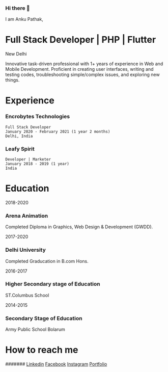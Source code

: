 ### Hi there 👋
I am Anku Pathak,
<!--
**ankupathak/ankupathak** is a ✨ _special_ ✨ repository because its `README.md` (this file) appears on your GitHub profile.

Here are some ideas to get you started:

- 🔭 I’m currently working as FreeLancer
- 🌱 I’m currently learning MERN Stack
- 👯 I’m looking to collaborate on ...
- 🤔 I’m looking for help with ...
- 💬 Ask me about ...
- 📫 How to reach me: ...
- 😄 Pronouns: ...
- ⚡ Fun fact: ...
-->

# Full Stack Developer | PHP | Flutter
New Delhi

Innovative task-driven professional with 1+ years of experience in
Web and Mobile Development. Proficient in creating user interfaces,
writing and testing codes, troubleshooting simple/complex issues,
and exploring new things.

# Experience
  ### Encrobytes Technologies
    Full Stack Developer
    January 2020 - February 2021 (1 year 2 months)
    Delhi, India
  ### Leafy Spirit
    Developer | Marketer
    January 2018 - 2019 (1 year)
    India

# Education
  2018-2020
  ### Arena Animation
  Completed Diploma in Graphics, Web Design & Development (GWDD).

  2017-2020
  ### Delhi University
  Completed Graducation in B.com Hons.

  2016-2017
  ### Higher Secondary stage of Education
  ST.Columbus School

  2014-2015
  ### Secondary Stage of Education
  Army Public School Bolarum

 # How to reach me 
  ####### [Linkedin](https://www.linkedin.com/in/anku-pathak-b82710194/ "Github home")
 [Facebook](https://www.facebook.com/profile.php?id=100005592196498 "Github home")
 [Instagram](https://www.instagram.com/the_best_ever_me/ "Github home")
 [Portfolio](https://ankupathak.github.io/ "Github home")
